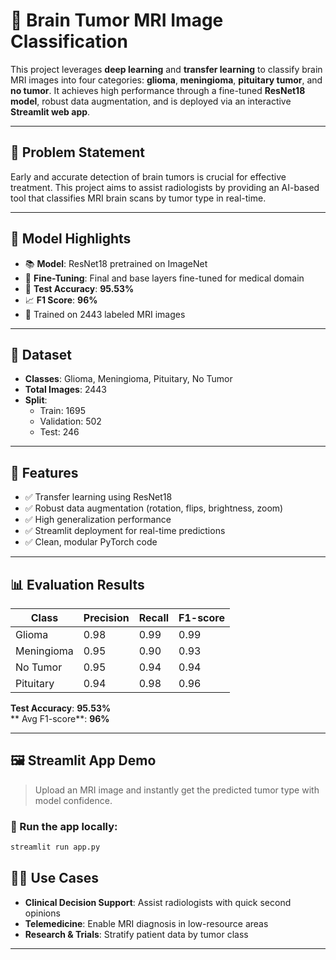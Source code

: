 
# 🧠 Brain Tumor MRI Image Classification

This project leverages **deep learning** and **transfer learning** to classify brain MRI images into four categories: **glioma**, **meningioma**, **pituitary tumor**, and **no tumor**. It achieves high performance through a fine-tuned **ResNet18 model**, robust data augmentation, and is deployed via an interactive **Streamlit web app**.

---

## 📌 Problem Statement

Early and accurate detection of brain tumors is crucial for effective treatment. This project aims to assist radiologists by providing an AI-based tool that classifies MRI brain scans by tumor type in real-time.

---

## 🧠 Model Highlights

- 📚 **Model**: ResNet18 pretrained on ImageNet
- 🔄 **Fine-Tuning**: Final and base layers fine-tuned for medical domain
- 🎯 **Test Accuracy**: **95.53%**
- 📈 **F1 Score**: **96%**
- 💾 Trained on 2443 labeled MRI images

---

## 📁 Dataset

- **Classes**: Glioma, Meningioma, Pituitary, No Tumor
- **Total Images**: 2443
- **Split**:
  - Train: 1695
  - Validation: 502
  - Test: 246

---

## 🚀 Features

- ✅ Transfer learning using ResNet18
- ✅ Robust data augmentation (rotation, flips, brightness, zoom)
- ✅ High generalization performance
- ✅ Streamlit deployment for real-time predictions
- ✅ Clean, modular PyTorch code

---

## 📊 Evaluation Results

| Class       | Precision | Recall | F1-score |
|-------------|-----------|--------|----------|
| Glioma      | 0.98      | 0.99   | 0.99     |
| Meningioma  | 0.95      | 0.90   | 0.93     |
| No Tumor    | 0.95      | 0.94   | 0.94     |
| Pituitary   | 0.94      | 0.98   | 0.96     |

**Test Accuracy**: **95.53%**  
** Avg F1-score**: **96%**

---

## 🖼 Streamlit App Demo

> Upload an MRI image and instantly get the predicted tumor type with model confidence.

### 🔧 Run the app locally:
```bash
streamlit run app.py
```

## 👩‍⚕️ Use Cases

- **Clinical Decision Support**: Assist radiologists with quick second opinions
- **Telemedicine**: Enable MRI diagnosis in low-resource areas
- **Research & Trials**: Stratify patient data by tumor class

---
